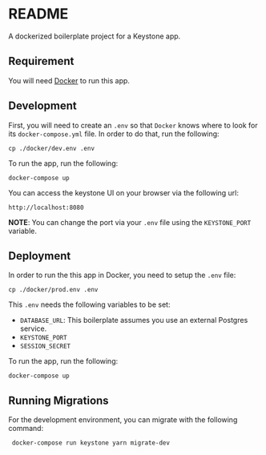 # README

A dockerized boilerplate project for a Keystone app.

## Requirement

You will need [Docker](https://www.docker.com/) to run this app.

## Development

First, you will need to create an `.env` so that `Docker` knows where to look for its `docker-compose.yml` file. In order to do that, run the following:

```
cp ./docker/dev.env .env
```

To run the app, run the following:

```
docker-compose up
```

You can access the keystone UI on your browser via the following url:

```
http://localhost:8080
```

**NOTE**: You can change the port via your `.env` file using the `KEYSTONE_PORT` variable.

## Deployment
In order to run the this app in Docker, you need to setup the `.env` file:

```
cp ./docker/prod.env .env
```

This `.env` needs the following variables to be set:
- `DATABASE_URL`: This boilerplate assumes you use an external Postgres service.
- `KEYSTONE_PORT`
- `SESSION_SECRET`

To run the app, run the following:

```
docker-compose up
```

## Running Migrations
For the development environment, you can migrate with the following command:
```
 docker-compose run keystone yarn migrate-dev
 ```
